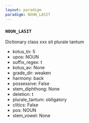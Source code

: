 ```yaml
---
layout: paradigm
paradigm: NOUN_LASIT
---
```

### ` NOUN_LASIT `

Dictionary class xxx sit plurale tantum
* kotus_tn: 5
* upos: NOUN
* suffix_regex: t
* kotus_av: None
* grade_dir: weaken
* harmony: back
* possessive: False
* stem_diphthong: None
* deletion: t
* plurale_tantum: obligatory
* clitics: False
* pos: NOUN
* stem_vowel: None
